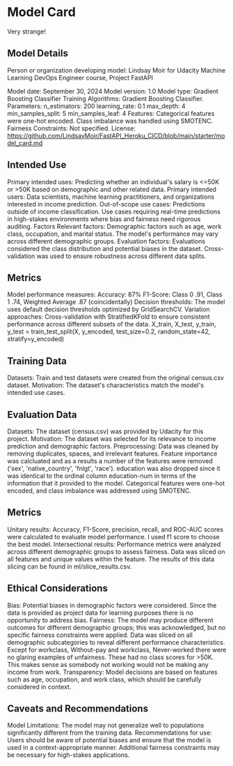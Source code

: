 # Model Card
Very strange!

## Model Details
Person or organization developing model: Lindsay Moir for Udacity Machine Learning DevOps Engineer course, Project FastAPI

Model date: September 30, 2024
Model version: 1.0
Model type: Gradient Boosting Classifier
Training Algorithms: Gradient Boosting Classifier.
Parameters:
n_estimators: 200
learning_rate: 0.1
max_depth: 4
min_samples_split: 5
min_samples_leaf: 4
Features:
Categorical features were one-hot encoded.
Class imbalance was handled using SMOTENC.
Fairness Constraints: Not specified.
License: https://github.com/LindsayMoir/FastAPI_Heroku_CICD/blob/main/starter/model_card.md

## Intended Use
Primary intended uses:
Predicting whether an individual's salary is <=50K or >50K based on demographic and other related data.
Primary intended users:
Data scientists, machine learning practitioners, and organizations interested in income prediction.
Out-of-scope use cases:
Predictions outside of income classification.
Use cases requiring real-time predictions in high-stakes environments where bias and fairness need rigorous auditing.
Factors
Relevant factors:
Demographic factors such as age, work class, occupation, and marital status.
The model's performance may vary across different demographic groups.
Evaluation factors:
Evaluations considered the class distribution and potential biases in the dataset.
Cross-validation was used to ensure robustness across different data splits.

## Metrics
Model performance measures:
Accuracy: 87%
F1-Score: Class 0 .91, Class 1 .74, Weighted Average .87 (coincidentally)
Decision thresholds:
The model uses default decision thresholds optimized by GridSearchCV.
Variation approaches:
Cross-validation with StratifiedKFold to ensure consistent performance across different subsets of the data.
X_train, X_test, y_train, y_test = train_test_split(X, y_encoded, test_size=0.2, random_state=42, stratify=y_encoded)

## Training Data
Datasets:
Train and test datasets were created from the original census.csv dataset. 
Motivation:
The dataset's characteristics match the model's intended use cases.

## Evaluation Data
Datasets:
The dataset (census.csv) was provided by Udacity for this project.
Motivation:
The dataset was selected for its relevance to income prediction and demographic factors.
Preprocessing:
Data was cleaned by removing duplicates, spaces, and irrelevant features. Feature importance was calcluated and as a 
results a number of the features were removed ('sex', 'native_country', 'fnlgt', 'race'). education was also dropped 
since it was identical to the ordinal column education-num in terms of the information that it provided to the model.
Categorical features were one-hot encoded, and class imbalance was addressed using SMOTENC.

## Metrics
Unitary results:
Accuracy, F1-Score, precision, recall, and ROC-AUC scores were calculated to evaluate model performance. I used f1 score 
to choose the best model.
Intersectional results:
Performance metrics were analyzed across different demographic groups to assess fairness. Data was sliced on all features and 
unique values within the feature. The results of this data slicing can be found in ml/slice_results.csv.

## Ethical Considerations
Bias:
Potential biases in demographic factors were considered. Since the data is provided as project data for learning purposes 
there is no opportunity to address bias.
Fairness:
The model may produce different outcomes for different demographic groups; this was acknowledged, but no specific fairness constraints were applied. Data was sliced on all demographic subcategories to reveal different performance characteristics. 
Except for workclass, Without-pay and workclass, Never-worked there were no glaring examples of unfairness. These had no class 
scores for >50K. This makes sense as somebody not working would not  be making any income from work.
Transparency:
Model decisions are based on features such as age, occupation, and work class, which should be carefully considered in context.

## Caveats and Recommendations
Model Limitations:
The model may not generalize well to populations significantly different from the training data.
Recommendations for use:
Users should be aware of potential biases and ensure that the model is used in a context-appropriate manner.
Additional fairness constraints may be necessary for high-stakes applications.
